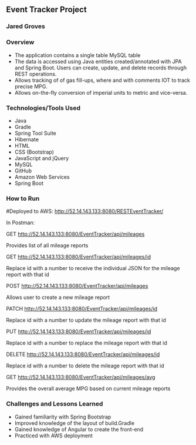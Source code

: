 ## Event Tracker Project
### Jared Groves

### Overview
- The application contains a single table MySQL table
- The data is accessed using Java entities created/annotated with JPA and Spring Boot. Users can create, update, and delete records through REST operations.
- Allows tracking of of gas fill-ups, where and with comments IOT to track precise MPG.
- Allows on-the-fly conversion of imperial units to metric and vice-versa.

### Technologies/Tools Used
* Java
* Gradle
* Spring Tool Suite
* Hibernate
* HTML
* CSS (Bootstrap)
* JavaScript and jQuery
* MySQL
* GitHub
* Amazon Web Services
* Spring Boot

### How to Run
#Deployed to AWS: http://52.14.143.133:8080/RESTEventTracker/


In Postman:

GET http://52.14.143.133:8080/EventTracker/api/mileages

Provides list of all mileage reports

GET http://52.14.143.133:8080/EventTracker/api/mileages/id

Replace id with a number to receive the individual JSON for the mileage report with that
id

POST http://52.14.143.133:8080/EventTracker/api/mileages

Allows user to create a new mileage report

PATCH http://52.14.143.133:8080/EventTracker/api/mileages/id

Replace id with a number to update the mileage report with that id

PUT http://52.14.143.133:8080/EventTracker/api/mileages/id

Replace id with a number to replace the mileage report with that id

DELETE http://52.14.143.133:8080/EventTracker/api/mileages/id

Replace id with a number to delete the mileage report with that id

GET http://52.14.143.133:8080/EventTracker/api/mileages/avg

Provides the overall average MPG based on current mileage reports


### Challenges and Lessons Learned
* Gained familiarity with Spring Bootstrap
* Improved knowledge of the layout of build.Gradle
* Gained knowledge of Angular to create the front-end
* Practiced with AWS deployment
